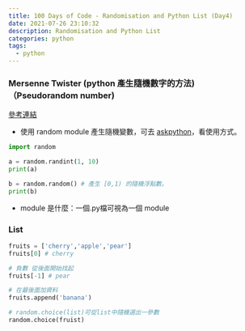 ```yaml
---
title: 100 Days of Code - Randomisation and Python List (Day4)
date: 2021-07-26 23:10:32
description: Randomisation and Python List
categories: python
tags:
  - python
---
```


### Mersenne Twister (python 產生隨機數字的方法) （Pseudorandom number)
[參考連結](https://www.khanacademy.org/computing/computer-science/cryptography/crypt/v/random-vs-pseudorandom-number-generators)

* 使用 random module 產生隨機變數，可去 [askpython](https://www.askpython.com/)，看使用方式。

``` python
import random

a = random.randint(1, 10)
print(a)

b = random.random() # 產生 [0,1) 的隨機浮點數。
print(b)
```

* module 是什麼：一個.py檔可視為一個 module

### List

``` python 
fruits = ['cherry','apple','pear']
fruits[0] # cherry

# 負數 從後面開始找起
fruits[-1] # pear

# 在最後面加資料
fruits.append('banana')

# random.choice(list)可從list中隨機選出一參數
random.choice(fruist)


```